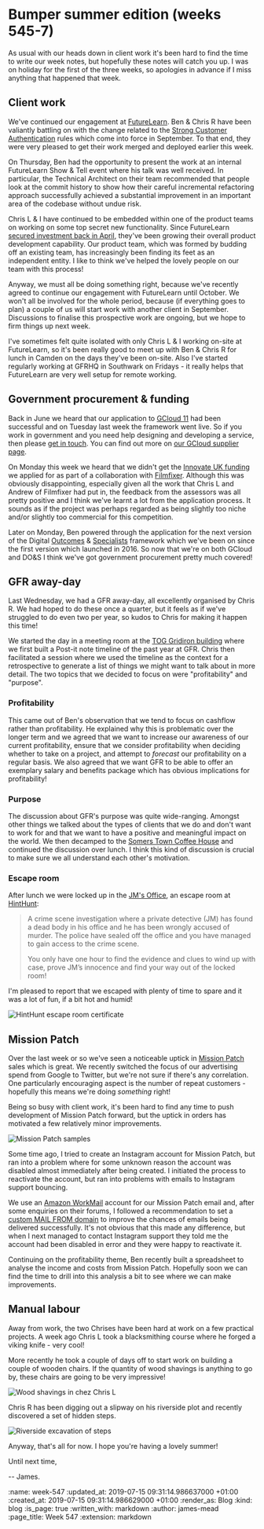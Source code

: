 Bumper summer edition (weeks 545-7)
===================================

As usual with our heads down in client work it's been hard to find the time to write our week notes, but hopefully these notes will catch you up. I was on holiday for the first of the three weeks, so apologies in advance if I miss anything that happened that week.


## Client work

We've continued our engagement at [FutureLearn][]. Ben & Chris R have been valiantly battling on with the change related to the [Strong Customer Authentication][sca] rules which come into force in September. To that end, they were very pleased to get their work merged and deployed earlier this week.

On Thursday, Ben had the opportunity to present the work at an internal FutureLearn Show & Tell event where his talk was well received. In particular, the Technical Architect on their team recommended that people look at the commit history to show how their careful incremental refactoring approach successfully achieved a substantial improvement in an important area of the codebase without undue risk.

Chris L & I have continued to be embedded within one of the product teams on working on some top secret new functionality. Since FutureLearn [secured investment back in April][SEEK-investment], they've been growing their overall product development capability. Our product team, which was formed by budding off an existing team, has increasingly been finding its feet as an independent entity. I like to think we've helped the lovely people on our team with this process!

Anyway, we must all be doing something right, because we've recently agreed to continue our engagement with FutureLearn until October. We won't all be involved for the whole period, because (if everything goes to plan) a couple of us will start work with another client in September. Discussions to finalise this prospective work are ongoing, but we hope to firm things up next week.

I've sometimes felt quite isolated with only Chris L & I working on-site at FutureLearn, so it's been really good to meet up with Ben & Chris R for lunch in Camden on the days they've been on-site. Also I've started regularly working at GFRHQ in Southwark on Fridays - it really helps that FutureLearn are very well setup for remote working.


## Government procurement & funding

Back in June we heard that our application to [GCloud 11][] had been successful and on Tuesday last week the framework went live. So if you work in government and you need help designing and developing a service, then please [get in touch][]. You can find out more on [our GCloud supplier page][gfr-on-gcloud].

On Monday this week we heard that we didn't get the [Innovate UK funding][] we applied for as part of a collaboration with [Filmfixer][]. Although this was obviously disappointing, especially given all the work that Chris L and Andrew of Filmfixer had put in, the feedback from the assessors was all pretty positive and I think we've learnt a lot from the application process. It sounds as if the project was perhaps regarded as being slightly too niche and/or slightly too commercial for this competition.

Later on Monday, Ben powered through the application for the next version of the Digital [Outcomes][dos-outcomes] & [Specialists][dos-specialists] framework which we've been on since the first version which launched in 2016. So now that we're on both GCloud and DO&S I think we've got government procurement pretty much covered!


## GFR away-day

Last Wednesday, we had a GFR away-day, all excellently organised by Chris R. We had hoped to do these once a quarter, but it feels as if we've struggled to do even two per year, so kudos to Chris for making it happen this time!

We started the day in a meeting room at the [TOG Gridiron building][] where we first built a Post-it note timeline of the past year at GFR. Chris then facilitated a session where we used the timeline as the context for a retrospective to generate a list of things we might want to talk about in more detail. The two topics that we decided to focus on were "profitability" and "purpose".

### Profitability

This came out of Ben's observation that we tend to focus on cashflow rather than profitability. He explained why this is problematic over the longer term and we agreed that we want to increase our awareness of our current profitability, ensure that we consider profitability when deciding whether to take on a project, and attempt to _forecast_ our profitability on a regular basis. We also agreed that we want GFR to be able to offer an exemplary salary and benefits package which has obvious implications for profitability!

### Purpose

The discussion about GFR's purpose was quite wide-ranging. Amongst other things we talked about the types of clients that we do and don't want to work for and that we want to have a positive and meaningful impact on the world. We then decamped to the [Somers Town Coffee House][] and continued the discussion over lunch. I think this kind of discussion is crucial to make sure we all understand each other's motivation.

### Escape room

After lunch we were locked up in the [JM's Office][], an escape room at [HintHunt][]:

> A crime scene investigation where a private detective (JM) has found a dead body in his office and he has been wrongly accused of murder. The police have sealed off the office and you have managed to gain access to the crime scene.
>
> You only have one hour to find the evidence and clues to wind up with case, prove JM’s innocence and find your way out of the locked room!

I'm pleased to report that we escaped with plenty of time to spare and it was a lot of fun, if a bit hot and humid!

![HintHunt escape room certificate](/images/blog/2019-07-03-hinthunt-certificate.jpg)


## Mission Patch

Over the last week or so we've seen a noticeable uptick in [Mission Patch][] sales which is great. We recently switched the focus of our advertising spend from Google to Twitter, but we're not sure if there's any correlation. One particularly encouraging aspect is the number of repeat customers - hopefully this means we're doing _something_ right!

Being so busy with client work, it's been hard to find any time to push development of Mission Patch forward, but the uptick in orders has motivated a few relatively minor improvements.

![Mission Patch samples](/images/blog/mission-patch-samples.png)

Some time ago, I tried to create an Instagram account for Mission Patch, but ran into a problem where for some unknown reason the account was disabled almost immediately after being created. I initiated the process to reactivate the account, but ran into problems with emails to Instagram support bouncing.

We use an [Amazon WorkMail][] account for our Mission Patch email and, after some enquiries on their forums, I followed a recommendation to set a [custom MAIL FROM domain][custom-mail-from-domain] to improve the chances of emails being delivered successfully. It's not obvious that this made any difference, but when I next managed to contact Instagram support they told me the account had been disabled in error and they were happy to reactivate it.

Continuing on the profitability theme, Ben recently built a spreadsheet to analyse the income and costs from Mission Patch. Hopefully soon we can find the time to drill into this analysis a bit to see where we can make improvements.

## Manual labour

Away from work, the two Chrises have been hard at work on a few practical projects. A week ago Chris L took a blacksmithing course where he forged a viking knife - very cool!

More recently he took a couple of days off to start work on building a couple of wooden chairs. If the quantity of wood shavings is anything to go by, these chairs are going to be very impressive!

![Wood shavings in chez Chris L](/images/blog/2019-07-12-wood-shavings.jpg)

Chris R has been digging out a slipway on his riverside plot and recently discovered a set of hidden steps.

![Riverside excavation of steps](/images/blog/2019-07-07-riverside-excavation-of-steps.gif)

Anyway, that's all for now. I hope you're having a lovely summer!

Until next time,

-- James.


[sca]: https://en.wikipedia.org/wiki/Strong_customer_authentication
[futurelearn]: https://www.futurelearn.com/
[SEEK-investment]: https://about.futurelearn.com/press-releases/the-open-university-secures-50m-investment-in-social-learning-platform-futurelearn
[GCloud 11]: https://www.gov.uk/guidance/the-g-cloud-framework-on-the-digital-marketplace
[gfr-on-gcloud]: https://www.digitalmarketplace.service.gov.uk/g-cloud/services/170697659311255
[Filmfixer]: https://filmfixer.co.uk/
[TOG Gridiron building]: https://www.theofficegroup.co.uk/office/the-gridiron-building/
[Somers Town Coffee House]: https://londonist.com/pubs/pubs/pubs/the-somers-town-coffee-house
[JM's Office]: https://hinthunt.co.uk/games/jms-office
[HintHunt]: https://hinthunt.co.uk/
[custom-mail-from-domain]: https://docs.aws.amazon.com/ses/latest/DeveloperGuide/mail-from.html
[get in touch]: /#contact
[Innovate UK funding]: https://apply-for-innovation-funding.service.gov.uk/competition/324/overview
[dos-outcomes]: https://www.digitalmarketplace.service.gov.uk/buyers/frameworks/digital-outcomes-and-specialists-3/requirements/digital-outcomes
[dos-specialists]: https://www.digitalmarketplace.service.gov.uk/buyers/frameworks/digital-outcomes-and-specialists-3/requirements/digital-specialists
[Amazon WorkMail]: https://aws.amazon.com/workmail/
[Mission Patch]: https://mission-patch.com

:name: week-547
:updated_at: 2019-07-15 09:31:14.986637000 +01:00
:created_at: 2019-07-15 09:31:14.986629000 +01:00
:render_as: Blog
:kind: blog
:is_page: true
:written_with: markdown
:author: james-mead
:page_title: Week 547
:extension: markdown
